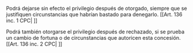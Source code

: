 Podrá dejarse sin efecto el privilegio después de otorgado, siempre que se justifiquen circunstancias que habrían bastado para denegarlo. [[Art. 136 inc. 1 CPC| ]]

Podrá también otorgarse el privilegio después de rechazado, si se prueba un cambio de fortuna o de circunstancias que autoricen esta concesión. [[Art. 136 inc. 2 CPC| ]]